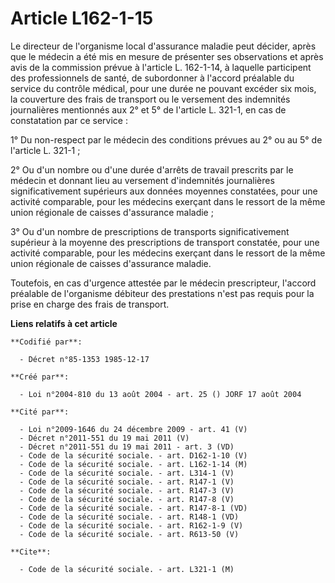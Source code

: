 # Article L162-1-15

Le directeur de l'organisme local d'assurance maladie peut décider, après que le médecin a été mis en mesure de présenter ses
observations et après avis de la commission prévue à l'article L. 162-1-14, à laquelle participent des professionnels de
santé, de subordonner à l'accord préalable du service du contrôle médical, pour une durée ne pouvant excéder six mois, la
couverture des frais de transport ou le versement des indemnités journalières mentionnés aux 2° et 5° de l'article L. 321-1,
en cas de constatation par ce service :

1° Du non-respect par le médecin des conditions prévues au 2° ou au 5° de l'article L. 321-1 ;

2°  Ou d'un nombre ou d'une durée d'arrêts de travail prescrits par le médecin et donnant lieu au versement d'indemnités
journalières significativement supérieurs aux données moyennes constatées, pour une activité comparable, pour les médecins
exerçant dans le ressort de la même union régionale de caisses d'assurance maladie ;

3° Ou d'un nombre de prescriptions de transports significativement supérieur à la moyenne des prescriptions de transport
constatée, pour une activité comparable, pour les médecins exerçant dans le ressort de la même union régionale de caisses
d'assurance maladie.

Toutefois, en cas d'urgence attestée par le médecin prescripteur, l'accord préalable de l'organisme débiteur des prestations
n'est pas requis pour la prise en charge des frais de transport.

**Liens relatifs à cet article**

	**Codifié par**:

	  - Décret n°85-1353 1985-12-17

	**Créé par**:

	  - Loi n°2004-810 du 13 août 2004 - art. 25 () JORF 17 août 2004

	**Cité par**:

	  - Loi n°2009-1646 du 24 décembre 2009 - art. 41 (V)
	  - Décret n°2011-551 du 19 mai 2011 (V)
	  - Décret n°2011-551 du 19 mai 2011 - art. 3 (VD)
	  - Code de la sécurité sociale. - art. D162-1-10 (V)
	  - Code de la sécurité sociale. - art. L162-1-14 (M)
	  - Code de la sécurité sociale. - art. L314-1 (V)
	  - Code de la sécurité sociale. - art. R147-1 (V)
	  - Code de la sécurité sociale. - art. R147-3 (V)
	  - Code de la sécurité sociale. - art. R147-8 (V)
	  - Code de la sécurité sociale. - art. R147-8-1 (VD)
	  - Code de la sécurité sociale. - art. R148-1 (VD)
	  - Code de la sécurité sociale. - art. R162-1-9 (V)
	  - Code de la sécurité sociale. - art. R613-50 (V)

	**Cite**:

	  - Code de la sécurité sociale. - art. L321-1 (M)
